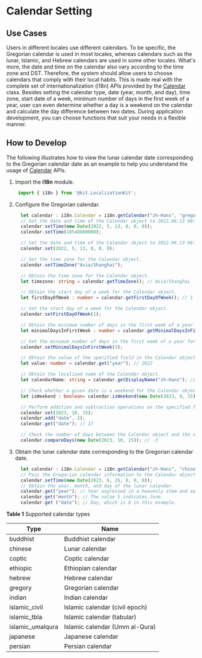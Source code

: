 # Calendar Setting

## Use Cases

Users in different locales use different calendars. To be specific, the Gregorian calendar is used in most locales, whereas calendars such as the lunar, Islamic, and Hebrew calendars are used in some other locales. What's more, the date and time on the calendar also vary according to the time zone and DST. Therefore, the system should allow users to choose calendars that comply with their local habits. This is made real with the complete set of internationalization (i18n) APIs provided by the [Calendar](../reference/apis-localization-kit/js-apis-i18n.md#calendar8) class. Besides setting the calendar type, date (year, month, and day), time zone, start date of a week, minimum number of days in the first week of a year, user can even determine whether a day is a weekend on the calendar and calculate the day difference between two dates. During application development, you can choose functions that suit your needs in a flexible manner.

## How to Develop

The following illustrates how to view the lunar calendar date corresponding to the Gregorian calendar date as an example to help you understand the usage of [Calendar](../reference/apis-localization-kit/js-apis-i18n.md#calendar8) APIs.

1. Import the **i18n** module.

    ```ts
     import { i18n } from '@kit.LocalizationKit';
    ```

2. Configure the Gregorian calendar.

    ```ts
      let calendar : i18n.Calendar = i18n.getCalendar("zh-Hans", "gregory");
      // Set the date and time of the Calendar object to 2022.06.13 08:00:00.
      calendar.setTime(new Date(2022, 5, 13, 8, 0, 0));
      calendar.setTime(10540800000);

      // Set the date and time of the Calendar object to 2022.06.13 08:00:00.
      calendar.set(2022, 5, 13, 8, 0, 0);

      // Set the time zone for the Calendar object.
      calendar.setTimeZone("Asia/Shanghai");

      // Obtain the time zone for the Calendar object.
      let timezone: string = calendar.getTimeZone(); // Asia/Shanghai

      // Obtain the start day of a week for the Calendar object.
      let firstDayOfWeek : number = calendar.getFirstDayOfWeek(); // 1

      // Set the start day of a week for the Calendar object.
      calendar.setFirstDayOfWeek(1);

      // Obtain the minimum number of days in the first week of a year for the Calendar object.
      let minimalDaysInFirstWeek : number = calendar.getMinimalDaysInFirstWeek(); // 1

      // Set the minimum number of days in the first week of a year for the Calendar object.
      calendar.setMinimalDaysInFirstWeek(3);

      // Obtain the value of the specified field in the Calendar object.
      let value: number = calendar.get("year"); // 2022

      // Obtain the localized name of the Calendar object.
      let calendarName: string = calendar.getDisplayName("zh-Hans"); // Gregorian calendar

      // Check whether a given date is a weekend for the Calendar object.
      let isWeekend : boolean= calendar.isWeekend(new Date(2023, 9, 15)); // true

      // Perform addition and subtraction operations on the specified field of the Calendar object.
      calendar.set(2023, 10, 15);
      calendar.add("date", 2);
      calendar.get("date"); // 17

      // Check the number of days between the Calendar object and the specified date.
      calendar.compareDays(new Date(2023, 10, 15)); // -3
    ```

3. Obtain the lunar calendar date corresponding to the Gregorian calendar date.

    ```ts
      let calendar : i18n.Calendar = i18n.getCalendar("zh-Hans", "chinese");
      // Pass the Gregorian calendar information to the Calendar object, with the date and time being 2023.07.25 08:00:00.
      calendar.setTime(new Date(2023, 6, 25, 8, 0, 0));
      // Obtain the year, month, and day of the lunar calendar.
      calendar.get("year"); // Year expressed in a heavenly stem and earthly branch, which is 40 in this example. The value ranges from 1 to 60.
      calendar.get("month"); // The value 5 indicates June.
      calendar.get ("date"); // Day, which is 8 in this example.
    ```

**Table 1** Supported calendar types

| Type| Name| 
| -------- | -------- |
| buddhist | Buddhist calendar| 
| chinese | Lunar calendar| 
| coptic | Coptic calendar| 
| ethiopic | Ethiopian calendar| 
| hebrew | Hebrew calendar| 
| gregory | Gregorian calendar| 
| indian | Indian calendar| 
| islamic_civil | Islamic calendar (civil epoch)| 
| islamic_tbla | Islamic calendar (tabular)| 
| islamic_umalqura | Islamic calendar (Umm al-Qura)| 
| japanese | Japanese calendar| 
| persian | Persian calendar| 
<!--RP1--><!--RP1End-->
